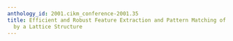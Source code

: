 ```yaml
---
anthology_id: 2001.cikm_conference-2001.35
title: Efficient and Robust Feature Extraction and Pattern Matching of Time Series
  by a Lattice Structure
---
```


